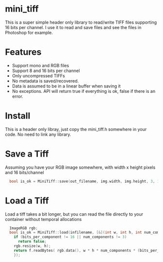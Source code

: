 # mini_tiff

This is a super simple header only library to read/write TIFF files supporting 16 bits per channel.
I use it to read and save files and see the files in Photoshop for example.

# Features

- Support mono and RGB files
- Support 8 and 16 bits per channel
- Only uncompressed TIFFs
- No metadata is saved/recovered.
- Data is assumed to be in a linear buffer when saving it
- No exceptions. API will return true if everything is ok, false if there is an error.

# Install

This is a header only libray, just copy the mini_tiff.h somewhere in your code. No need to link any library.

# Save a Tiff

Assuming you have your RGB image somewhere, with width x height pixels and 16 bits/channel

```c++
  bool is_ok = MiniTiff::save(out_filename, img.width, img.height, 3, 16, img.data());
```

# Load a Tiff

Load a tiff takes a bit longer, but you can read the file directly to your container without temporal allocations

```c++
  ImageRGB rgb;
  bool is_ok = MiniTiff::load(infilename, [&](int w, int h, int num_components, int bits_per_component, MiniTiff::FileReader& f) -> bool {
    if (bits_per_component != 16 || num_components != 3)
      return false;
    rgb.resize(w, h);
    return f.readBytes( rgb.data(), w * h * num_components * (bits_per_component / 8));
    });
```
